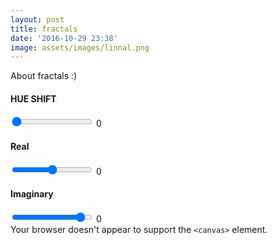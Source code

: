 ```yaml
---
layout: post
title: fractals
date: '2016-10-29 23:38'
image: assets/images/linnal.png
---
```


<link href="/css/fractal.css" rel="stylesheet" type="text/css">



About fractals :)

<!--more-->


<div id="slider">
  <h4 class="slider-name">HUE SHIFT</h4>
  <div class="slider-content">
  	<input class="bar" type="range" id="rangeinput" min="0" max="255" value="0" oninput="rangevalue.value=value; Fractal.update_hue_shift(this.value)"/>
  	<output id="rangevalue" class="rangevalue">0</output>
  </div>
</div>

<div id="slider">
  <h4 class="slider-name">Real</h4>
  <div class="slider-content">
  	<input class="bar" type="range" id="rangeinput" min="-1.0" max="1.0" value="0.0" step="0.001" oninput="rangevalue_x.value=value; Fractal.update_julia_constant({'x': this.value})"/>
  	<output id="rangevalue_x" class="rangevalue">0</output>
  </div>
</div>

<div id="slider">
  <h4 class="slider-name">Imaginary</h4>
  <div class="slider-content">
    <input class="bar" type="range" id="rangeinput" min="-1.0" max="1.0" value="0.8" step="0.001" oninput="rangevalue_y.value=value; Fractal.update_julia_constant({'y': this.value})"/>
  	<output id="rangevalue_y" class="rangevalue">0</output>
  </div>
</div>

<canvas id="glcanvas" width="700" height="480">
    Your browser doesn't appear to support the
    <code>&lt;canvas&gt;</code> element.
</canvas>

<script src="/js/utils.js"></script>
<script src="/js/fractal-post/fractal.js"></script>
<script src="/js/fractal-post/canvas.js"></script>

<script type="text/javascript">
    var canvas = document.getElementById("glcanvas");
    canvas.style.width = "100%";
    CanvasModule.attachMouseEvents(canvas);
    Fractal.start(canvas);

    var mouseIsDown = false;
    var pos = {"x": 0, "y": 0};

    function zoom_canvas(event){
      var delta = event.wheelDelta ? event.wheelDelta : -event.detail;
      event.preventDefault();
      var wheel = delta/120;

      Fractal.zoom(wheel);
    }

    function onmousedown(e){
        pos.x = e.x;
        pos.y = e.y;

        mouseIsDown = true;
    }

    function onmouseup(e){
        mouseIsDown = false;
    }

    function onmousemove(e){
        if(!mouseIsDown) return;
        var dx = 0;
        var dy = 0;

        if(Math.abs(e.x - pos.x) > 5){
          dx = ( e.x - pos.x > 0 ? 0.01 : -0.01 );
          Fractal.translate(dx, dy);
          pos.x = e.x;
        }
        if(Math.abs(e.y - pos.y) > 5){
          dy = ( e.y - pos.y > 0 ? -0.01 : 0.01 );
          Fractal.translate(dx, dy);
          pos.y = e.y;
        }

    }

</script>
